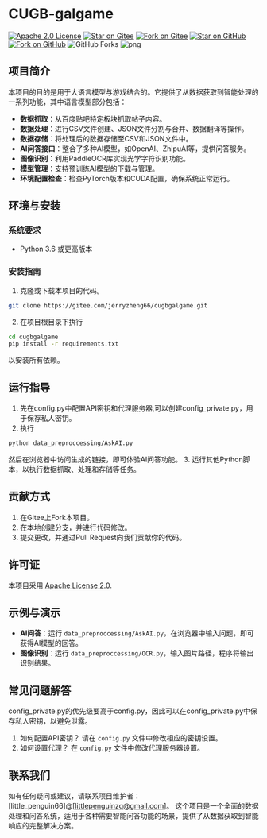 # CUGB-galgame
[![Apache 2.0 License](https://img.shields.io/badge/License-Apache%202.0-blue.svg)](https://opensource.org/licenses/Apache-2.0)
[![Star on Gitee](https://gitee.com/jerryzheng66/cugbgalgame/badge/star.svg?theme=dark)](https://gitee.com/jerryzheng66/cugbgalgame)
[![Fork on Gitee](https://gitee.com/jerryzheng66/cugbgalgame/badge/fork.svg?theme=dark)](https://gitee.com/jerryzheng66/cugbgalgame)
[![Star on GitHub](https://img.shields.io/github/stars/littlepenguin66/cugbgalgame.svg?style=social)](https://github.com/littlepenguin66/cugbgalgame)
[![Fork on GitHub](https://img.shields.io/github/forks/littlepenguin66/cugbgalgame.svg?style=social)](https://github.com/littlepenguin66/cugbgalgame)
![GitHub Forks](https://img.shields.io/github/forks/littlepenguin66/cugbgalgame?style=social)
![png](https://cdn.jsdelivr.net/gh/littlepenguin66/webImage/background.png)
## 项目简介
本项目的目的是用于大语言模型与游戏结合的。它提供了从数据获取到智能处理的一系列功能，其中语言模型部分包括：
- **数据抓取**：从百度贴吧特定板块抓取帖子内容。
- **数据处理**：进行CSV文件创建、JSON文件分割与合并、数据翻译等操作。
- **数据存储**：将处理后的数据存储至CSV和JSON文件中。
- **AI问答接口**：整合了多种AI模型，如OpenAI、ZhipuAI等，提供问答服务。
- **图像识别**：利用PaddleOCR库实现光学字符识别功能。
- **模型管理**：支持预训练AI模型的下载与管理。
- **环境配置检查**：检查PyTorch版本和CUDA配置，确保系统正常运行。
## 环境与安装
### 系统要求
- Python 3.6 或更高版本
### 安装指南
1. 克隆或下载本项目的代码。
```bash
git clone https://gitee.com/jerryzheng66/cugbgalgame.git
```
2. 在项目根目录下执行 
```bash
cd cugbgalgame
pip install -r requirements.txt
``` 
以安装所有依赖。
## 运行指导
1. 先在config.py中配置API密钥和代理服务器,可以创建config_private.py，用于保存私人密钥。
2. 执行 
```bash
python data_preproccessing/AskAI.py
```
然后在浏览器中访问生成的链接，即可体验AI问答功能。 
3. 运行其他Python脚本，以执行数据抓取、处理和存储等任务。
## 贡献方式
1. 在Gitee上Fork本项目。
2. 在本地创建分支，并进行代码修改。
3. 提交更改，并通过Pull Request向我们贡献你的代码。
## 许可证
本项目采用 [Apache License 2.0](https://opensource.org/licenses/Apache-2.0).
## 示例与演示
- **AI问答**：运行 `data_preproccessing/AskAI.py`，在浏览器中输入问题，即可获得AI模型的回答。
- **图像识别**：运行 `data_preproccessing/OCR.py`，输入图片路径，程序将输出识别结果。
## 常见问题解答
config_private.py的优先级要高于config.py，因此可以在config_private.py中保存私人密钥，以避免泄露。
1. 如何配置API密钥？
   请在 `config.py` 文件中修改相应的密钥设置。
2. 如何设置代理？
   在 `config.py` 文件中修改代理服务器设置。
## 联系我们
如有任何疑问或建议，请联系项目维护者：[little_penguin66]@[littlepenguinzq@gmail.com]。
这个项目是一个全面的数据处理和问答系统，适用于各种需要智能问答功能的场景，提供了从数据获取到智能响应的完整解决方案。

